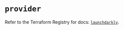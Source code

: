 # `provider`

Refer to the Terraform Registry for docs: [`launchdarkly`](https://registry.terraform.io/providers/launchdarkly/launchdarkly/2.21.5/docs).
